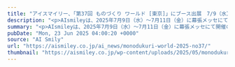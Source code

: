 ```yaml
---
title: "アイスマイリー、「第37回 ものづくり ワールド [東京]」にブース出展　7/9（水）から3日間、幕張メッセにて開催"
description: "<p>AIsmileyは、2025年7月9日（水）～7月11日（金）に幕張メッセにて開催の「第37回 ものづくり ワールド [東京]」にブースを出展します。 会場では、最新のAIソリューションやニュース等を取り上げるAIポータ [&#8230;]</p> <p>The post <a href='https://aismiley.co.jp/ai_news/monodukuri-world-2025-no37/'>アイスマイリー、「第37回 ものづくり ワールド [東京]」にブース出展　7/9（水）から3日間、幕張メッセにて開催</a> first appeared on <a href='https://aismiley.co.jp'>AIポータルメディアAIsmiley</a>.</p>"
summary: "<p>AIsmileyは、2025年7月9日（水）～7月11日（金）に幕張メッセにて開催の「第37回 ものづくり ワールド [東京]」にブースを出展します。 会場では、最新のAIソリューションやニュース等を取り上げるAIポータ [&#8230;]</p> <p>The post <a href='https://aismiley.co.jp/ai_news/monodukuri-world-2025-no37/'>アイスマイリー、「第37回 ものづくり ワールド [東京]」にブース出展　7/9（水）から3日間、幕張メッセにて開催</a> first appeared on <a href='https://aismiley.co.jp'>AIポータルメディアAIsmiley</a>.</p>"
pubDate: "Mon, 23 Jun 2025 04:00:20 +0000"
source: "AI Smily"
url: "https://aismiley.co.jp/ai_news/monodukuri-world-2025-no37/"
thumbnail: "https://aismiley.co.jp/wp-content/uploads/2025/05/monodukuri-world-tokyo-no37.png"
---
```


